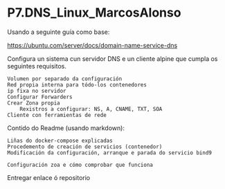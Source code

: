 # P7.DNS_Linux_MarcosAlonso

Usando a seguinte guía como base:

https://ubuntu.com/server/docs/domain-name-service-dns

Configura un sistema cun servidor DNS e un cliente alpine que cumpla os seguintes requisitos.

    Volumen por separado da configuración
    Red propia interna para tódo-los contenedores
    ip fixa no servidor
    Configurar Forwarders
    Crear Zona propia
        Rexistros a configurar: NS, A, CNAME, TXT, SOA
    Cliente con ferramientas de rede

Contido do Readme (usando markdown):

    Liñas do docker-compose explicadas
    Procedemento de creación de servicios (contenedor)
    Modificación da configuración, arranque e parada do servicio bind9

    Configuración zoa e cómo comprobar que funciona

Entregar enlace ó repositorio
